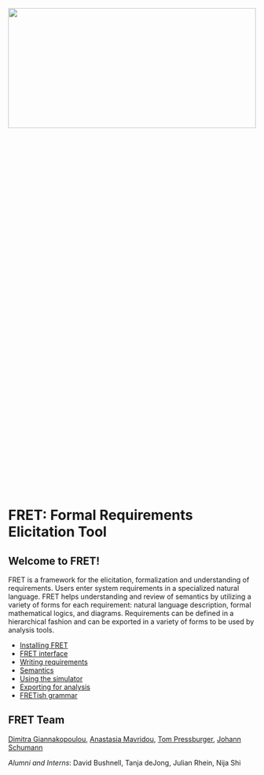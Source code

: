 <!-- userManual.md -->

<img src="./icons/electric-guitar.png" height=25% width=100%>


# FRET: Formal Requirements Elicitation Tool

## Welcome to FRET!

FRET is a framework for the elicitation, formalization and understanding of requirements. Users enter system requirements in a specialized natural language. FRET helps understanding and review of semantics by utilizing a variety of forms for each requirement: natural language description, formal mathematical logics, and diagrams. Requirements can be defined in a hierarchical fashion and can be exported in a variety of forms to be used by analysis tools.


* [Installing FRET](./installingFRET/installationInstructions.md)
* [FRET interface](./user-interface/tutorial.md)
* [Writing requirements](./user-interface/writingReqs.md)
* [Semantics](./semantics/semanticsOverview.md)
* [Using the simulator](./usingTheSimulator/ltlsim.md)
* [Exporting for analysis](./ExportingForAnalysis/analysis.md)
* [FRETish grammar](./fretishGrammar/index.html ':include width=100% height=800px')

## FRET Team

[Dimitra Giannakopoulou](https://ti.arc.nasa.gov/profile/dimitra/), [Anastasia Mavridou](http://amavridou.com/), [Tom Pressburger](https://ti.arc.nasa.gov/profile/ttp/), [Johann Schumann](https://ti.arc.nasa.gov/profile/schumann/)

*Alumni and Interns*: David Bushnell, Tanja deJong, Julian Rhein, Nija Shi
